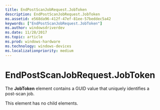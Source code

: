 ```yaml
---
title: EndPostScanJobRequest.JobToken
description: EndPostScanJobRequest.JobToken
ms.assetid: e568da96-412f-47ef-81ee-57beddec5a42
keywords: ["EndPostScanJobRequest.JobToken"]
ms.author: windowsdriverdev
ms.date: 11/28/2017
ms.topic: article
ms.prod: windows-hardware
ms.technology: windows-devices
ms.localizationpriority: medium
---
```


# EndPostScanJobRequest.JobToken


The **JobToken** element contains a GUID value that uniquely identifies a post-scan job.

This element has no child elements.

 

 





